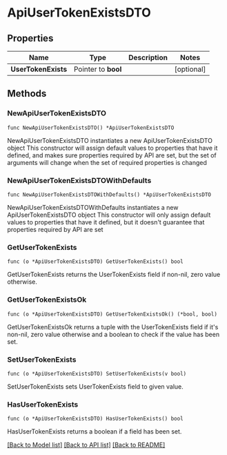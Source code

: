 # ApiUserTokenExistsDTO

## Properties

Name | Type | Description | Notes
------------ | ------------- | ------------- | -------------
**UserTokenExists** | Pointer to **bool** |  | [optional] 

## Methods

### NewApiUserTokenExistsDTO

`func NewApiUserTokenExistsDTO() *ApiUserTokenExistsDTO`

NewApiUserTokenExistsDTO instantiates a new ApiUserTokenExistsDTO object
This constructor will assign default values to properties that have it defined,
and makes sure properties required by API are set, but the set of arguments
will change when the set of required properties is changed

### NewApiUserTokenExistsDTOWithDefaults

`func NewApiUserTokenExistsDTOWithDefaults() *ApiUserTokenExistsDTO`

NewApiUserTokenExistsDTOWithDefaults instantiates a new ApiUserTokenExistsDTO object
This constructor will only assign default values to properties that have it defined,
but it doesn't guarantee that properties required by API are set

### GetUserTokenExists

`func (o *ApiUserTokenExistsDTO) GetUserTokenExists() bool`

GetUserTokenExists returns the UserTokenExists field if non-nil, zero value otherwise.

### GetUserTokenExistsOk

`func (o *ApiUserTokenExistsDTO) GetUserTokenExistsOk() (*bool, bool)`

GetUserTokenExistsOk returns a tuple with the UserTokenExists field if it's non-nil, zero value otherwise
and a boolean to check if the value has been set.

### SetUserTokenExists

`func (o *ApiUserTokenExistsDTO) SetUserTokenExists(v bool)`

SetUserTokenExists sets UserTokenExists field to given value.

### HasUserTokenExists

`func (o *ApiUserTokenExistsDTO) HasUserTokenExists() bool`

HasUserTokenExists returns a boolean if a field has been set.


[[Back to Model list]](../README.md#documentation-for-models) [[Back to API list]](../README.md#documentation-for-api-endpoints) [[Back to README]](../README.md)


